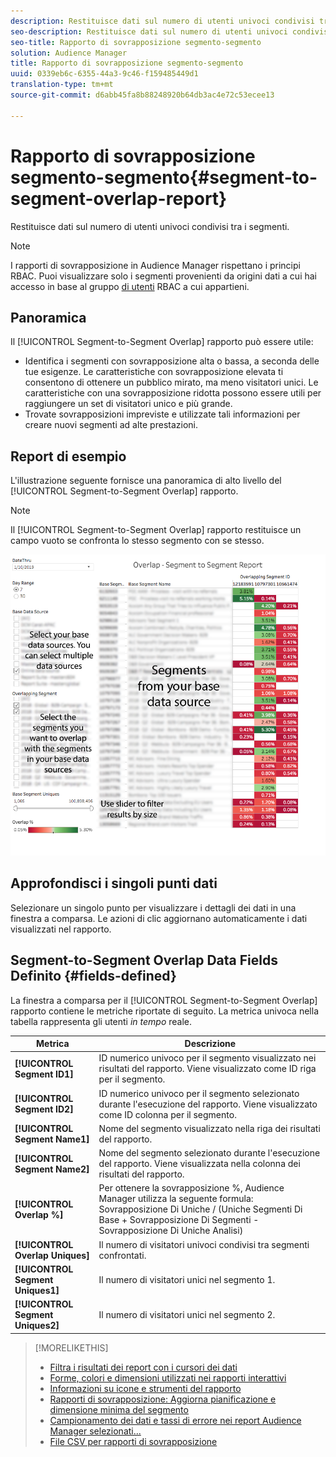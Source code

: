 ```yaml
---
description: Restituisce dati sul numero di utenti univoci condivisi tra i segmenti.
seo-description: Restituisce dati sul numero di utenti univoci condivisi tra i segmenti.
seo-title: Rapporto di sovrapposizione segmento-segmento
solution: Audience Manager
title: Rapporto di sovrapposizione segmento-segmento
uuid: 0339eb6c-6355-44a3-9c46-f159485449d1
translation-type: tm+mt
source-git-commit: d6abb45fa8b88248920b64db3ac4e72c53ecee13

---
```



# Rapporto di sovrapposizione segmento-segmento{#segment-to-segment-overlap-report}

Restituisce dati sul numero di utenti univoci condivisi tra i segmenti.

>[!NOTE]
>
>I rapporti di sovrapposizione in Audience Manager rispettano i principi RBAC. Puoi visualizzare solo i segmenti provenienti da origini dati a cui hai accesso in base al gruppo [di utenti](/help/using/features/administration/administration-overview.md) RBAC a cui appartieni.

<!-- 

c_segment_segment_overlap.xml

 -->

## Panoramica

Il [!UICONTROL Segment-to-Segment Overlap] rapporto può essere utile:

* Identifica i segmenti con sovrapposizione alta o bassa, a seconda delle tue esigenze. Le caratteristiche con sovrapposizione elevata ti consentono di ottenere un pubblico mirato, ma meno visitatori unici. Le caratteristiche con una sovrapposizione ridotta possono essere utili per raggiungere un set di visitatori unico e più grande.
* Trovate sovrapposizioni impreviste e utilizzate tali informazioni per creare nuovi segmenti ad alte prestazioni.

## Report di esempio

L'illustrazione seguente fornisce una panoramica di alto livello del [!UICONTROL Segment-to-Segment Overlap] rapporto.

>[!NOTE]
>
>Il [!UICONTROL Segment-to-Segment Overlap] rapporto restituisce un campo vuoto se confronta lo stesso segmento con se stesso.

![](assets/segment-to-segment-overlap.png)

## Approfondisci i singoli punti dati

Selezionare un singolo punto per visualizzare i dettagli dei dati in una finestra a comparsa. Le azioni di clic aggiornano automaticamente i dati visualizzati nel rapporto.

## Segment-to-Segment Overlap Data Fields Definito {#fields-defined}

<!-- 

r_s2s_data_pop.xml

 -->

La finestra a comparsa per il [!UICONTROL Segment-to-Segment Overlap] rapporto contiene le metriche riportate di seguito. La metrica univoca nella tabella rappresenta gli utenti *in tempo* reale.

| Metrica | Descrizione |
|---|---|
| **[!UICONTROL Segment ID1]** | ID numerico univoco per il segmento visualizzato nei risultati del rapporto. Viene visualizzato come ID riga per il segmento. |
| **[!UICONTROL Segment ID2]** | ID numerico univoco per il segmento selezionato durante l'esecuzione del rapporto. Viene visualizzato come ID colonna per il segmento. |
| **[!UICONTROL Segment Name1]** | Nome del segmento visualizzato nella riga dei risultati del rapporto. |
| **[!UICONTROL Segment Name2]** | Nome del segmento selezionato durante l'esecuzione del rapporto. Viene visualizzata nella colonna dei risultati del rapporto. |
| **[!UICONTROL Overlap %]** | Per ottenere la sovrapposizione %, Audience Manager utilizza la seguente formula: Sovrapposizione Di Uniche / (Uniche Segmenti Di Base + Sovrapposizione Di Segmenti - Sovrapposizione Di Uniche Analisi) |
| **[!UICONTROL Overlap Uniques]** | Il numero di visitatori univoci condivisi tra segmenti confrontati. |
| **[!UICONTROL Segment Uniques1]** | Il numero di visitatori unici nel segmento 1. |
| **[!UICONTROL Segment Uniques2]** | Il numero di visitatori unici nel segmento 2. |

>[!MORELIKETHIS]
>
>* [Filtra i risultati dei report con i cursori dei dati](../../reporting/dynamic-reports/data-sliders.md)
>* [Forme, colori e dimensioni utilizzati nei rapporti interattivi](../../reporting/dynamic-reports/interactive-report-technology.md#shapes-colors-sizes)
>* [Informazioni su icone e strumenti del rapporto](../../reporting/dynamic-reports/interactive-report-technology.md#icons-tools-explained)
>* [Rapporti di sovrapposizione: Aggiorna pianificazione e dimensione minima del segmento](../../reporting/dynamic-reports/overlap-minimum-segment-size.md)
>* [Campionamento dei dati e tassi di errore nei report Audience Manager selezionati...](../../reporting/report-sampling.md)
>* [File CSV per rapporti di sovrapposizione](../../reporting/dynamic-reports/overlap-csv-files.md)